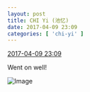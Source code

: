 ```yaml
---
layout: post
title: CHI Yi (池忆)
date: 2017-04-09 23:09
categories: [ 'chi-yi' ]
---
```


<div class="weibo-info">
  <a href="http://weibo.com/6117581836/EDLajre6H">2017-04-09 23:09</a>
</div>

Went on well!

<!-- more -->

![Image](https://wx3.sinaimg.cn/mw690/006G0KuMgy1fegtwz2irvj30zk0qoadu.jpg)
